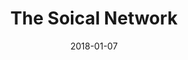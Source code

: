 ---
title: "The Soical Network"
subtitle: ""
customForwardUrl: "https://www.youtube.com/watch?v=yydZbVoCbn0"
displayImg: "https://img.youtube.com/vi/yydZbVoCbn0/0.jpg"
date: "2018-01-07"
newTab: true 
---
